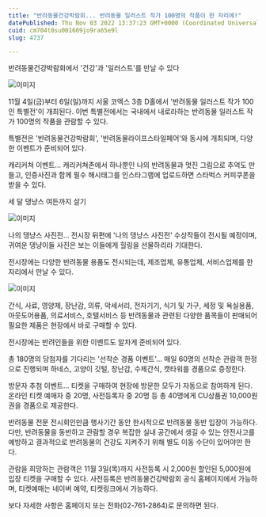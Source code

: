```yaml
---
title: "반려동물건강박람회... 반려동물 일러스트 작가 100명의 작품이 한 자리에!"
datePublished: Thu Nov 03 2022 13:37:23 GMT+0000 (Coordinated Universal Time)
cuid: cm704t0su001609jo9ra65e9l
slug: 4737

---
```



반려동물건강박람회에서 '건강'과 '일러스트'를 만날 수 있다

![이미지](https://cdn.hashnode.com/res/hashnode/image/upload/v1739257153959/16fbbd19-9cfd-4d30-aa06-cd6246abf13a.jpeg)

11월 4일(금)부터 6일(일)까지 서울 코엑스 3층 D홀에서 '반려동물 일러스트 작가 100인 특별전'이 개최된다. 이번 특별전에서는 국내에서 내로라하는 반려동물 일러스트 작가 100명의 작품을 관람할 수 있다.

특별전은 '반려동물건강박람회', '반려동물라이프스타일페어'와 동시에 개최되며, 다양한 이벤트가 준비되어 있다.

캐리커쳐 이벤트... 캐리커쳐존에서 하나뿐인 나의 반려동물과 멋진 그림으로 추억도 만들고, 인증사진과 함께 필수 해시태그를 인스타그램에 업로드하면 스타벅스 커피쿠폰을 받을 수 있다.

세 달 댕냥스 여든까지 살기

![이미지](https://cdn.hashnode.com/res/hashnode/image/upload/v1739257155875/033f71ad-177b-40dd-8b1f-c8ada89227fa.jpeg)

나의 댕냥스 사진전... 전시장 뒤편에 '나의 댕냥스 사진전' 수상작들이 전시될 예정이며, 귀여운 댕냥이들 사진은 보는 이들에게 힐링을 선물하리라 기대한다.

전시장에는 다양한 반려동물 용품도 전시되는데, 제조업체, 유통업체, 서비스업체를 한자리에서 만날 수 있다.

![이미지](https://cdn.hashnode.com/res/hashnode/image/upload/v1739257157752/4d7b626e-e9ac-4e17-a425-44d2985208de.png)

간식, 사료, 영양제, 장난감, 의류, 악세서리, 전자기기, 식기 및 가구, 세정 및 욕실용품, 아웃도어용품, 의료서비스, 호텔서비스 등 반려동물과 관련된 다양한 품목들이 판매되어 필요한 제품은 현장에서 바로 구매할 수 있다.

전시장에는 반려인들을 위한 이벤트도 알차게 준비되어 있다.

총 180명의 당첨자를 기다리는 '선착순 경품 이벤트'... 매일 60명의 선착순 관람객 한정으로 진행되며 하네스, 고양이 깃털, 장난감, 수제간식, 캣타워를 경품으로 증정한다.

방문자 추첨 이벤트... 티켓을 구매하여 현장에 방문한 모두가 자동으로 참여하게 된다. 온라인 티켓 예매자 중 20명, 사전등록자 중 20명 등 총 40명에게 CU상품권 10,000원 권을 경품으로 제공한다.

반려동물 전문 전시회인만큼 행사기간 동안 한시적으로 반려동물 동반 입장이 가능하다. 다만, 반려동물을 동반하고 관람할 경우 복잡한 실내 공간에서 생길 수 있는 안전사고를 예방하고 결과적으로 반려동물의 건강도 지켜주기 위해 별도 이동 수단이 있어야만 한다.

관람을 희망하는 관람객은 11월 3일(목)까지 사전등록 시 2,000원 할인된 5,000원에 입장 티켓을 구매할 수 있다. 사전등록은 반려동물건강박람회 공식 홈페이지에서 가능하며, 티켓예매는 네이버 예약, 티켓링크에서 가능하다.

보다 자세한 사항은 홈페이지 또는 전화(02-761-2864)로 문의하면 된다.